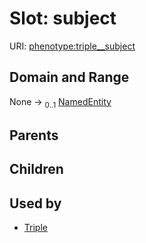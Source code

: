 
# Slot: subject




URI: [phenotype:triple__subject](http://w3id.org/ontogpt/phenotype/triple__subject)


## Domain and Range

None &#8594;  <sub>0..1</sub> [NamedEntity](NamedEntity.md)

## Parents


## Children


## Used by

 * [Triple](Triple.md)
